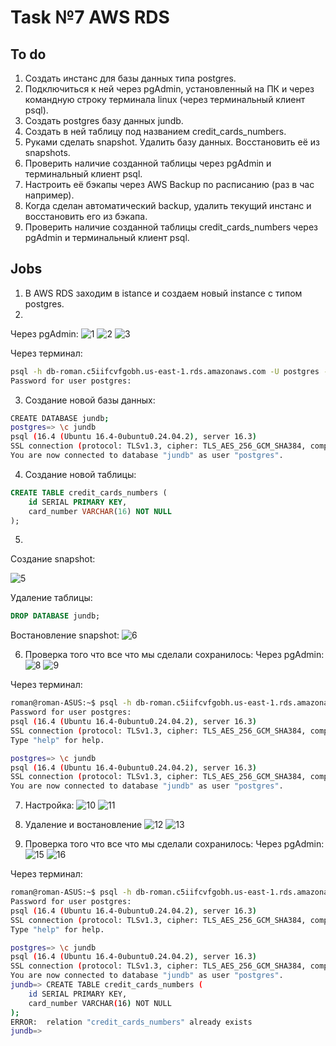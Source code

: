 # Task №7 AWS RDS
## To do
1. Создать инстанс для базы данных типа postgres.
2. Подключиться к ней через pgAdmin, установленный на ПК и через командную строку терминала linux (через терминальный клиент psql).
3. Cоздать postgres базу данных jundb.
4. Создать в ней таблицу под названием credit_cards_numbers.
5. Руками сделать snapshot. Удалить базу данных. Восстановить её из snapshots.
6. Проверить наличие созданной таблицы через pgAdmin и терминальный клиент psql.
7. Настроить её бэкапы через AWS Backup по расписанию (раз в час например).
8. Когда сделан автоматический backup, удалить текущий инстанс и восстановить его из бэкапа.
9. Проверить наличие созданной таблицы credit_cards_numbers через pgAdmin и терминальный клиент psql.
## Jobs
1. В AWS RDS заходим в istance и создаем новый instance с типом postgres.
2. 
Через pgAdmin:
![1](https://github.com/user-attachments/assets/98fc2324-a5ba-437d-bd22-9417084f5b65)
![2](https://github.com/user-attachments/assets/8b460c3f-61a7-42fd-a53c-2bf2080cebe0)
![3](https://github.com/user-attachments/assets/d8ad7028-a822-47ee-a4c8-fecec3e8b567)
    

Через терминал:
```bash
psql -h db-roman.c5iifcvfgobh.us-east-1.rds.amazonaws.com -U postgres -d postgres -p 5433
Password for user postgres: 
```
3. Создание новой базы данных:
```bash
CREATE DATABASE jundb;
postgres=> \c jundb
psql (16.4 (Ubuntu 16.4-0ubuntu0.24.04.2), server 16.3)
SSL connection (protocol: TLSv1.3, cipher: TLS_AES_256_GCM_SHA384, compression: off)
You are now connected to database "jundb" as user "postgres".
```
4. Создание новой таблицы:
```sql
CREATE TABLE credit_cards_numbers (
    id SERIAL PRIMARY KEY,
    card_number VARCHAR(16) NOT NULL
);
```
5. 
Создание snapshot:

![5](https://github.com/user-attachments/assets/c4bb9811-8e3a-42a9-8346-b6b1a9b0c476)

Удаление таблицы:
    
```sql
DROP DATABASE jundb;
```

Востановление snapshot:
![6](https://github.com/user-attachments/assets/b0207937-ba92-4921-ab89-a7f6cad90149)

6.  Проверка того что все что мы сделали сохранилось:
Через pgAdmin:
![8](https://github.com/user-attachments/assets/fe939fb3-334b-4707-be08-f0c3b471b89f)
![9](https://github.com/user-attachments/assets/7ea8617b-3c9f-4399-b391-103398cd877b)

Через терминал:
```bash
roman@roman-ASUS:~$ psql -h db-roman.c5iifcvfgobh.us-east-1.rds.amazonaws.com -U postgres -d postgres -p 5432
Password for user postgres: 
psql (16.4 (Ubuntu 16.4-0ubuntu0.24.04.2), server 16.3)
SSL connection (protocol: TLSv1.3, cipher: TLS_AES_256_GCM_SHA384, compression: off)
Type "help" for help.

postgres=> \c jundb
psql (16.4 (Ubuntu 16.4-0ubuntu0.24.04.2), server 16.3)
SSL connection (protocol: TLSv1.3, cipher: TLS_AES_256_GCM_SHA384, compression: off)
You are now connected to database "jundb" as user "postgres".
```
7. Настройка:
![10](https://github.com/user-attachments/assets/81f89386-ee3e-4dd3-b2d0-2f0396cf68af)
![11](https://github.com/user-attachments/assets/ea6f9b90-9361-42ae-b06a-3546d2fa3e96)
8. Удаление и востановление
![12](https://github.com/user-attachments/assets/1861a3d7-76eb-42c0-a58b-9adf7c62a640)
![13](https://github.com/user-attachments/assets/4df77ed7-122e-4a12-bd84-ede68b8091d9)

9. Проверка того что все что мы сделали сохранилось:
Через pgAdmin:
![15](https://github.com/user-attachments/assets/e44c64cc-21ef-4840-af16-fb03aa15a9f5)
![16](https://github.com/user-attachments/assets/76e7ad79-726d-44a4-b710-152940fe1c0b)

Через терминал:
```bash
roman@roman-ASUS:~$ psql -h db-roman.c5iifcvfgobh.us-east-1.rds.amazonaws.com -U postgres -d postgres -p 5432
Password for user postgres: 
psql (16.4 (Ubuntu 16.4-0ubuntu0.24.04.2), server 16.3)
SSL connection (protocol: TLSv1.3, cipher: TLS_AES_256_GCM_SHA384, compression: off)
Type "help" for help.

postgres=> \c jundb
psql (16.4 (Ubuntu 16.4-0ubuntu0.24.04.2), server 16.3)
SSL connection (protocol: TLSv1.3, cipher: TLS_AES_256_GCM_SHA384, compression: off)
You are now connected to database "jundb" as user "postgres".
jundb=> CREATE TABLE credit_cards_numbers (
    id SERIAL PRIMARY KEY,
    card_number VARCHAR(16) NOT NULL
);
ERROR:  relation "credit_cards_numbers" already exists
jundb=> 

```
